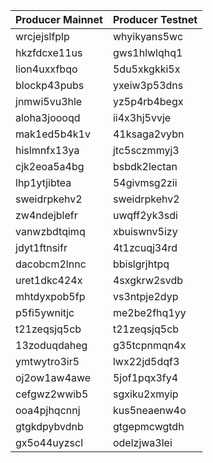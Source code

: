 |Producer Mainnet|Producer Testnet|
|---|---|
|wrcjejslfplp|whyikyans5wc|
|hkzfdcxe11us|gws1hlwlqhq1|
|lion4uxxfbqo|5du5xkgkki5x|
|blockp43pubs|yxeiw3p53dns|
|jnmwi5vu3hle|yz5p4rb4begx|
|aloha3joooqd|ii4x3hj5vvje|
|mak1ed5b4k1v|41ksaga2vybn|
|hislmnfx13ya|jtc5sczmmyj3|
|cjk2eoa5a4bg|bsbdk2lectan|
|lhp1ytjibtea|54givmsg2zii|
|sweidrpkehv2|sweidrpkehv2|
|zw4ndejblefr|uwqff2yk3sdi|
|vanwzbdtqimq|xbuiswnv5izy|
|jdyt1ftnsifr|4t1zcuqj34rd|
|dacobcm2lnnc|bbislgrjhtpq|
|uret1dkc424x|4sxgkrw2svdb|
|mhtdyxpob5fp|vs3ntpje2dyp|
|p5fi5ywnitjc|me2be2fhq1yy|
|t21zeqsjq5cb|t21zeqsjq5cb|
|13zoduqdaheg|g35tcpnmqn4x|
|ymtwytro3ir5|lwx22jd5dqf3|
|oj2ow1aw4awe|5jof1pqx3fy4|
|cefgwz2wwib5|sgxiku2xmyip|
|ooa4pjhqcnnj|kus5neaenw4o|
|gtgkdpybvdnb|gtgepmcwgtdh|
|gx5o44uyzscl|odelzjwa3lei|
